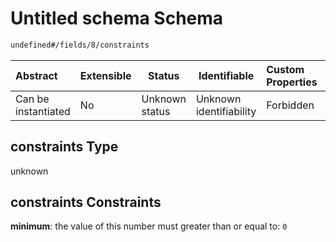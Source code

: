 # Untitled schema Schema

```txt
undefined#/fields/8/constraints
```




| Abstract            | Extensible | Status         | Identifiable            | Custom Properties | Additional Properties | Access Restrictions | Defined In                                                                                          |
| :------------------ | ---------- | -------------- | ----------------------- | :---------------- | --------------------- | ------------------- | --------------------------------------------------------------------------------------------------- |
| Can be instantiated | No         | Unknown status | Unknown identifiability | Forbidden         | Allowed               | none                | [signal_timing_plan.schema.json\*](../../out/signal_timing_plan.schema.json "open original schema") |

## constraints Type

unknown

## constraints Constraints

**minimum**: the value of this number must greater than or equal to: `0`
